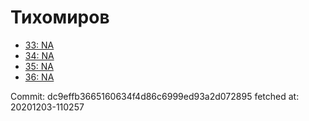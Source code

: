 # Тихомиров
- [33: NA](33.md)
- [34: NA](34.md)
- [35: NA](35.md)
- [36: NA](36.md)

Commit: dc9effb3665160634f4d86c6999ed93a2d072895
 fetched at: 20201203-110257
